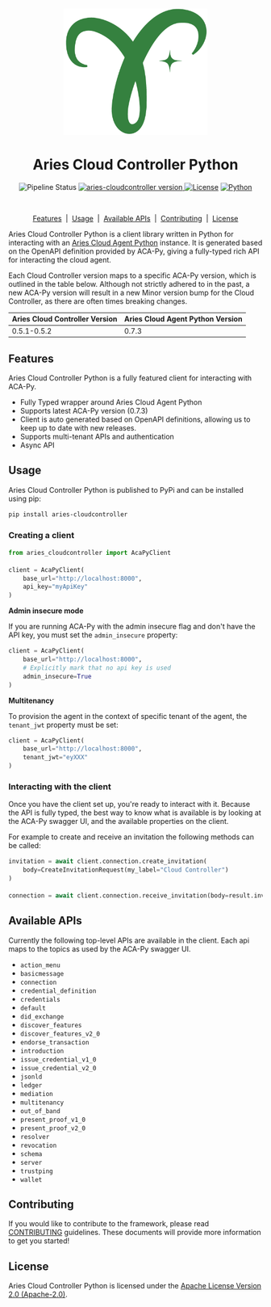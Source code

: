 <p align="center">
  <br />
  <img
    alt="Hyperledger Aries logo"
    src="https://raw.githubusercontent.com/didx-xyz/aries-cloudcontroller-python/main/assets/aries-logo.png"
    height="250px"
  />
</p>
<h1 align="center"><b>Aries Cloud Controller Python</b></h1>
<p align="center">
  <img
    alt="Pipeline Status"
    src="https://github.com/didx-xyz/aries-cloudcontroller-python/actions/workflows/python-publish.yml/badge.svg?branch=main"
  />
        <a href="https://pypi.org/project/aries-cloudcontroller/">
        <img alt="aries-cloudcontroller version" src="https://badge.fury.io/py/aries-cloudcontroller.svg"/>
      </a>
  <a
    href="https://raw.githubusercontent.com/didx-xyz/aries-cloudcontroller-python/main/LICENSE"
    ><img
      alt="License"
      src="https://img.shields.io/badge/License-Apache%202.0-blue.svg"
  /></a>
  <a href="https://www.python.org/"
    ><img
      alt="Python"
      src="https://img.shields.io/badge/%3C%2F%3E-Python-%230074c1.svg"
  /></a>
</p>
<br />

<p align="center">
  <a href="#features">Features</a> &nbsp;|&nbsp;
  <a href="#usage">Usage</a> &nbsp;|&nbsp;
  <a href="#available-apis">Available APIs</a> &nbsp;|&nbsp;
  <a href="#contributing">Contributing</a> &nbsp;|&nbsp;
  <a href="#license">License</a> 
</p>

Aries Cloud Controller Python is a client library written in Python for interacting with an [Aries Cloud Agent Python](https://github.com/hyperledger/aries-cloudagent-python) instance. It is generated based on the OpenAPI definition provided by ACA-Py, giving a fully-typed rich API for interacting the cloud agent.

Each Cloud Controller version maps to a specific ACA-Py version, which is outlined in the table below. Although not strictly adhered to in the past, a new ACA-Py version will result in a new Minor version bump for the Cloud Controller, as there are often times breaking changes.

| Aries Cloud Controller Version | Aries Cloud Agent Python Version |
| ------------------------------ | -------------------------------- |
| 0.5.1-0.5.2                    | 0.7.3                            |

## Features

Aries Cloud Controller Python is a fully featured client for interacting with ACA-Py.

- Fully Typed wrapper around Aries Cloud Agent Python
- Supports latest ACA-Py version (0.7.3)
- Client is auto generated based on OpenAPI definitions, allowing us to keep up to date with new releases.
- Supports multi-tenant APIs and authentication
- Async API

## Usage

Aries Cloud Controller Python is published to PyPi and can be installed using pip:

```sh
pip install aries-cloudcontroller
```

### Creating a client

```python
from aries_cloudcontroller import AcaPyClient

client = AcaPyClient(
    base_url="http://localhost:8000",
    api_key="myApiKey"
)
```

**Admin insecure mode**

If you are running ACA-Py with the admin insecure flag and don't have the API key, you must set the `admin_insecure` property:

```python
client = AcaPyClient(
    base_url="http://localhost:8000",
    # Explicitly mark that no api key is used
    admin_insecure=True
)
```

**Multitenancy**

To provision the agent in the context of specific tenant of the agent, the `tenant_jwt` property must be set:

```python
client = AcaPyClient(
    base_url="http://localhost:8000",
    tenant_jwt="eyXXX"
)
```

### Interacting with the client

Once you have the client set up, you're ready to interact with it. Because the API is fully typed, the best way to know what is available is by looking at the ACA-Py swagger UI, and the available properties on the client.

For example to create and receive an invitation the following methods can be called:

```python
invitation = await client.connection.create_invitation(
    body=CreateInvitationRequest(my_label="Cloud Controller")
)

connection = await client.connection.receive_invitation(body=result.invitation)
```

## Available APIs

Currently the following top-level APIs are available in the client. Each api maps to the topics as used by the ACA-Py swagger UI.

- `action_menu`
- `basicmessage`
- `connection`
- `credential_definition`
- `credentials`
- `default`
- `did_exchange`
- `discover_features`
- `discover_features_v2_0`
- `endorse_transaction`
- `introduction`
- `issue_credential_v1_0`
- `issue_credential_v2_0`
- `jsonld`
- `ledger`
- `mediation`
- `multitenancy`
- `out_of_band`
- `present_proof_v1_0`
- `present_proof_v2_0`
- `resolver`
- `revocation`
- `schema`
- `server`
- `trustping`
- `wallet`

## Contributing

If you would like to contribute to the framework, please read [CONTRIBUTING](/CONTRIBUTING.md) guidelines. These documents will provide more information to get you started!

## License

Aries Cloud Controller Python is licensed under the [Apache License Version 2.0 (Apache-2.0)](/LICENSE).
